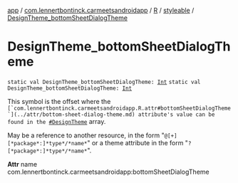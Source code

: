 [app](../../../index.md) / [com.lennertbontinck.carmeetsandroidapp](../../index.md) / [R](../index.md) / [styleable](index.md) / [DesignTheme_bottomSheetDialogTheme](./-design-theme_bottom-sheet-dialog-theme.md)

# DesignTheme_bottomSheetDialogTheme

`static val DesignTheme_bottomSheetDialogTheme: `[`Int`](https://kotlinlang.org/api/latest/jvm/stdlib/kotlin/-int/index.html)
`static val DesignTheme_bottomSheetDialogTheme: `[`Int`](https://kotlinlang.org/api/latest/jvm/stdlib/kotlin/-int/index.html)

This symbol is the offset where the ``[`com.lennertbontinck.carmeetsandroidapp.R.attr#bottomSheetDialogTheme`](../attr/bottom-sheet-dialog-theme.md) attribute's value can be found in the ``[`#DesignTheme`](-design-theme.md) array.

May be a reference to another resource, in the form "`@[+][*package*:]*type*/*name*`" or a theme attribute in the form "`?[*package*:]*type*/*name*`".

**Attr**
name com.lennertbontinck.carmeetsandroidapp:bottomSheetDialogTheme

